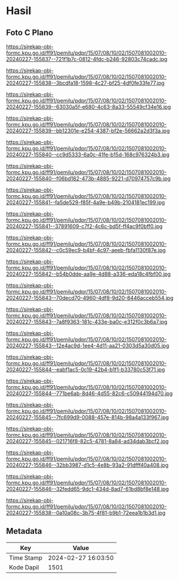 # Hasil

## Foto C Plano

https://sirekap-obj-formc.kpu.go.id/ff91/pemilu/pdpr/15/07/08/10/02/1507081002010-20240227-155837--721f1b7c-0812-4fdc-b246-92803c74cadc.jpg

https://sirekap-obj-formc.kpu.go.id/ff91/pemilu/pdpr/15/07/08/10/02/1507081002010-20240227-155838--3bcdfa18-1598-4c27-bf25-4df0fe33fe77.jpg

https://sirekap-obj-formc.kpu.go.id/ff91/pemilu/pdpr/15/07/08/10/02/1507081002010-20240227-155839--63030a5f-e680-4c63-8a33-55549cf34e16.jpg

https://sirekap-obj-formc.kpu.go.id/ff91/pemilu/pdpr/15/07/08/10/02/1507081002010-20240227-155839--bb12301e-e254-4387-bf2e-56662a2d3f3a.jpg

https://sirekap-obj-formc.kpu.go.id/ff91/pemilu/pdpr/15/07/08/10/02/1507081002010-20240227-155840--cc9d5333-6a0c-41fe-b15d-168c976324b3.jpg

https://sirekap-obj-formc.kpu.go.id/ff91/pemilu/pdpr/15/07/08/10/02/1507081002010-20240227-155840--f06bd182-473b-4885-9221-d70974757c9b.jpg

https://sirekap-obj-formc.kpu.go.id/ff91/pemilu/pdpr/15/07/08/10/02/1507081002010-20240227-155841--fa5de529-f85f-4a9e-b49b-2104181ec199.jpg

https://sirekap-obj-formc.kpu.go.id/ff91/pemilu/pdpr/15/07/08/10/02/1507081002010-20240227-155841--37891609-c7f2-4c6c-bd5f-ff4ac9f0bff0.jpg

https://sirekap-obj-formc.kpu.go.id/ff91/pemilu/pdpr/15/07/08/10/02/1507081002010-20240227-155842--c0c59ec9-b4bf-4c97-aeeb-fbfa1130f87e.jpg

https://sirekap-obj-formc.kpu.go.id/ff91/pemilu/pdpr/15/07/08/10/02/1507081002010-20240227-155842--b54b0dde-aa9e-4d88-a336-eda18c4fbf00.jpg

https://sirekap-obj-formc.kpu.go.id/ff91/pemilu/pdpr/15/07/08/10/02/1507081002010-20240227-155843--70decd70-4960-4df8-9d20-8446acceb554.jpg

https://sirekap-obj-formc.kpu.go.id/ff91/pemilu/pdpr/15/07/08/10/02/1507081002010-20240227-155843--7a8f9363-181c-433e-ba0c-e312f0c3b6a7.jpg

https://sirekap-obj-formc.kpu.go.id/ff91/pemilu/pdpr/15/07/08/10/02/1507081002010-20240227-155843--12e4ac9d-1ee4-4d11-aa21-0303d5a30d05.jpg

https://sirekap-obj-formc.kpu.go.id/ff91/pemilu/pdpr/15/07/08/10/02/1507081002010-20240227-155844--eabf1ac5-0c19-42b4-b1f1-b33780c53f71.jpg

https://sirekap-obj-formc.kpu.go.id/ff91/pemilu/pdpr/15/07/08/10/02/1507081002010-20240227-155844--771be6ab-8d46-4d55-82c6-c50944194d70.jpg

https://sirekap-obj-formc.kpu.go.id/ff91/pemilu/pdpr/15/07/08/10/02/1507081002010-20240227-155845--7fc699d9-0088-457e-814b-98a4a133f967.jpg

https://sirekap-obj-formc.kpu.go.id/ff91/pemilu/pdpr/15/07/08/10/02/1507081002010-20240227-155845--021716f8-82c5-4781-8a84-ad34dab3bcf2.jpg

https://sirekap-obj-formc.kpu.go.id/ff91/pemilu/pdpr/15/07/08/10/02/1507081002010-20240227-155846--32bb3987-d1c5-4e8b-93a2-91dfff40a408.jpg

https://sirekap-obj-formc.kpu.go.id/ff91/pemilu/pdpr/15/07/08/10/02/1507081002010-20240227-155846--32fedd65-9dc1-434d-8ad7-61bd8bf8e148.jpg

https://sirekap-obj-formc.kpu.go.id/ff91/pemilu/pdpr/15/07/08/10/02/1507081002010-20240227-155838--0a10a08c-3b75-4f81-b9b1-72eea1b1b3d1.jpg


## Metadata

| Key        | Value               |
| ---------- | ------------------- |
| Time Stamp | 2024-02-27 16:03:50 |
| Kode Dapil | 1501                |



